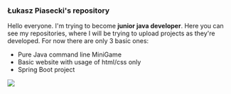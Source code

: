### Łukasz Piasecki's repository 

Hello everyone. I'm trying to become **junior java developer**. Here you can see my repositories, where I will be trying to upload projects as they're developed. For now there are only 3 basic ones:

* Pure Java command line MiniGame
* Basic website with usage of html/css only
* Spring Boot project

<img src="https://raw.githubusercontent.com/KashPiasecki/KashPiasecki/master/images/github-logo.png">

 <!-- ![](images/github-logo.png) -->

<!--
**KashPiasecki/KashPiasecki** is a ✨ _special_ ✨ repository because its `README.md` (this file) appears on your GitHub profile.

Here are some ideas to get you started:
👋
- 🔭 I’m currently working on ...
- 🌱 I’m currently learning ...
- 👯 I’m looking to collaborate on ...
- 🤔 I’m looking for help with ...
- 💬 Ask me about ...
- 📫 How to reach me: ...
- 😄 Pronouns: ...
- ⚡ Fun fact: ...
-->



